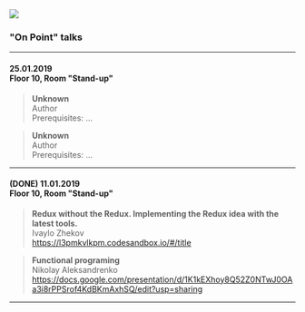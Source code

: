 <img src="https://raw.githubusercontent.com/aleksandrenko/onPoint/master/assets/header_815x315.jpg">

### "On Point" talks

---

#### 25.01.2019<br /> Floor 10, Room "Stand-up"

> <b>Unknown</b><br /> Author<br />
Prerequisites: ...

> <b>Unknown</b><br /> Author<br />
Prerequisites: ...

---

####  (DONE) 11.01.2019<br /> Floor 10, Room "Stand-up"

> <b>Redux without the Redux. Implementing the Redux idea with the latest tools.</b><br /> Ivaylo Zhekov<br />
https://l3pmkvlkpm.codesandbox.io/#/title

> <b>Functional programing</b><br /> Nikolay Aleksandrenko<br />
https://docs.google.com/presentation/d/1K1kEXhoy8Q52Z0NTwJ0OAa3i8rPPSrof4KdBKmAxhSQ/edit?usp=sharing

---
